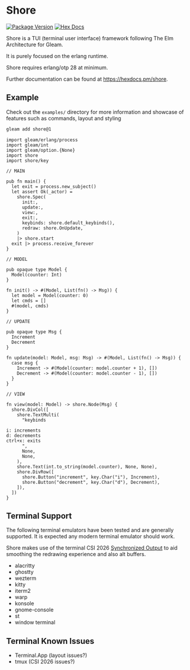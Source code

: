 # Shore

[![Package Version](https://img.shields.io/hexpm/v/shore)](https://hex.pm/packages/shore)
[![Hex Docs](https://img.shields.io/badge/hex-docs-ffaff3)](https://hexdocs.pm/shore/)

Shore is a TUI (terminal user interface) framework following The Elm Architecture for Gleam.

It is purely focused on the erlang runtime.

Shore requires erlang/otp 28 at minimum.

Further documentation can be found at <https://hexdocs.pm/shore>.

## Example

Check out the `examples/` directory for more information and showcase of features such as commands, layout and styling

```sh
gleam add shore@1
```

```gleam
import gleam/erlang/process
import gleam/int
import gleam/option.{None}
import shore
import shore/key

// MAIN

pub fn main() {
  let exit = process.new_subject()
  let assert Ok(_actor) =
    shore.Spec(
      init:,
      update:,
      view:,
      exit:,
      keybinds: shore.default_keybinds(),
      redraw: shore.OnUpdate,
    )
    |> shore.start
  exit |> process.receive_forever
}

// MODEL

pub opaque type Model {
  Model(counter: Int)
}

fn init() -> #(Model, List(fn() -> Msg)) {
  let model = Model(counter: 0)
  let cmds = []
  #(model, cmds)
}

// UPDATE

pub opaque type Msg {
  Increment
  Decrement
}

fn update(model: Model, msg: Msg) -> #(Model, List(fn() -> Msg)) {
  case msg {
    Increment -> #(Model(counter: model.counter + 1), [])
    Decrement -> #(Model(counter: model.counter - 1), [])
  }
}

// VIEW

fn view(model: Model) -> shore.Node(Msg) {
  shore.DivCol([
    shore.TextMulti(
      "keybinds

i: increments
d: decrements
ctrl+x: exits
      ",
      None,
      None,
    ),
    shore.Text(int.to_string(model.counter), None, None),
    shore.DivRow([
      shore.Button("increment", key.Char("i"), Increment),
      shore.Button("decrement", key.Char("d"), Decrement),
    ]),
  ])
}
```

## Terminal Support

The following terminal emulators have been tested and are generally supported. It is expected any modern terminal emulator should work.

Shore makes use of the terminal CSI 2026 [Synchronized Output](https://gist.github.com/christianparpart/d8a62cc1ab659194337d73e399004036) to aid smoothing the redrawing experience and also alt buffers. 

- alacritty
- ghostty
- wezterm
- kitty
- iterm2
- warp
- konsole
- gnome-console
- st
- window terminal

## Terminal Known Issues

- Terminal.App (layout issues?)
- tmux (CSI 2026 issues?)
